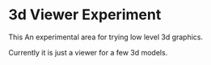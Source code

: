 # 3d Viewer Experiment
This An experimental area for trying low level 3d graphics.

Currently it is just a viewer for a few 3d models.

